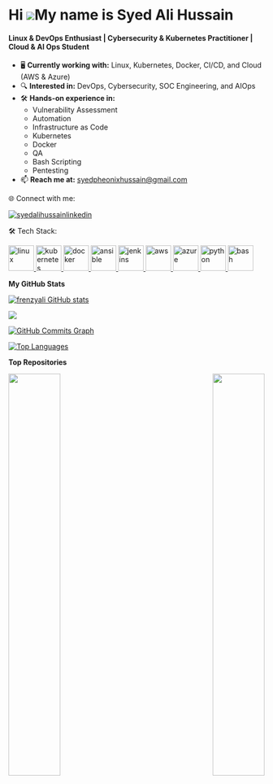 Hi ![](https://user-images.githubusercontent.com/18350557/176309783-0785949b-9127-417c-8b55-ab5a4333674e.gif)My name is Syed Ali Hussain
======================================================================================================================================
<h4>Linux & DevOps Enthusiast | Cybersecurity & Kubernetes Practitioner | Cloud & AI Ops Student</h4>

- 🖥️ **Currently working with:** Linux, Kubernetes, Docker, CI/CD, and Cloud (AWS & Azure)  
- 🔍 **Interested in:** DevOps, Cybersecurity, SOC Engineering, and AIOps  
- 🛠️ **Hands-on experience in:**  
  - Vulnerability Assessment  
  - Automation  
  - Infrastructure as Code  
  - Kubernetes  
  - Docker  
  - QA  
  - Bash Scripting  
  - Pentesting  
- 📫 **Reach me at:** [syedpheonixhussain@gmail.com](mailto:syedpheonixhussain@gmail.com)

🌐 Connect with me:
<p align="left"> <a href="https://www.linkedin.com/in/syed-ali-hussain31/" target="blank"> <img src="https://img.shields.io/badge/Follow%20%40syed_ali_hussain-31?style=for-the-badge&logo=linkedin&logoColor=blue&color=gray" alt="syedalihussainlinkedin" /> </a> </p>

🛠 Tech Stack:
<p align="left"> <a href="https://www.linux.org/" target="_blank" rel="noreferrer"> <img src="https://upload.wikimedia.org/wikipedia/commons/3/35/Tux.svg" alt="linux" width="50" height="50"/> </a> <a href="https://kubernetes.io/" target="_blank" rel="noreferrer"> <img src="https://upload.wikimedia.org/wikipedia/commons/3/39/Kubernetes_logo_without_workmark.svg" alt="kubernetes" width="50" height="50"/> </a> <a href="https://www.docker.com/" target="_blank" rel="noreferrer"> <img src="https://www.vectorlogo.zone/logos/docker/docker-icon.svg" alt="docker" width="50" height="50"/> </a> <a href="https://www.ansible.com/" target="_blank" rel="noreferrer"> <img src="https://upload.wikimedia.org/wikipedia/commons/2/24/Ansible_logo.svg" alt="ansible" width="50" height="50"/> </a> <a href="https://www.jenkins.io/" target="_blank" rel="noreferrer"> <img src="https://upload.wikimedia.org/wikipedia/commons/e/e9/Jenkins_logo.svg" alt="jenkins" width="50" height="50"/> </a> <a href="https://www.elastic.co/kibana/" target="_blank" rel="noreferrer"> <img  <img src="https://upload.wikimedia.org/wikipedia/commons/9/93/Amazon_Web_Services_Logo.svg" alt="aws" width="50" height="50"/> </a> <a href="https://azure.microsoft.com/" target="_blank" rel="noreferrer"> <img src="https://upload.wikimedia.org/wikipedia/commons/f/fa/Microsoft_Azure.svg" alt="azure" width="50" height="50"/> </a> <a href="https://www.python.org/" target="_blank" rel="noreferrer"> <img src="https://cdn4.iconfinder.com/data/icons/logos-and-brands/512/267_Python_logo-512.png" alt="python" width="50" height="50"/> </a> <a href="https://www.gnu.org/software/bash/" target="_blank" rel="noreferrer"> <img src="https://upload.wikimedia.org/wikipedia/commons/8/82/Gnu-bash-logo.svg" alt="bash" width="50" height="50"/> </a> </p>


<b>My GitHub Stats</b>

<a href="http://www.github.com/frenzyali"><img src="https://github-readme-stats.vercel.app/api?username=frenzyali&show_icons=true&hide=&count_private=true&title_color=22c55e&text_color=ffffff&icon_color=0891b2&bg_color=1c1917&hide_border=true&show_icons=true" alt="frenzyali GitHub stats" /></a>

<a href="http://www.github.com/frenzyali"><img src="https://github-readme-streak-stats.herokuapp.com/?user=frenzyali&stroke=ffffff&background=1c1917&ring=22c55e&fire=22c55e&currStreakNum=ffffff&currStreakLabel=22c55e&sideNums=ffffff&sideLabels=ffffff&dates=ffffff&hide_border=true" /></a>

<a href="http://www.github.com/frenzyali"><img src="https://github-readme-activity-graph.vercel.app/graph?username=frenzyali&bg_color=1d1917&color=ffffff&line=21833e&point=55f934&area=true&hide_border=true" alt="GitHub Commits Graph" /></a>

<a href="https://github.com/frenzyali" align="left"><img src="https://github-readme-stats.vercel.app/api/top-langs/?username=frenzyali&langs_count=10&title_color=22c55e&text_color=ffffff&icon_color=0891b2&bg_color=1c1917&hide_border=true&locale=en&custom_title=Top%20%Languages" alt="Top Languages" /></a>

<b>Top Repositories</b>

<div width="100%" align="center"><a href="https://github.com/frenzyali/PingPong" align="left"><img align="left" width="45%" src="https://github-readme-stats.vercel.app/api/pin/?username=frenzyali&repo=PingPong&title_color=22c55e&text_color=ffffff&icon_color=0891b2&bg_color=1c1917&hide_border=true&locale=en" /></a><a href="https://github.com/frenzyali/SnakeGame" align="right"><img align="right" width="45%" src="https://github-readme-stats.vercel.app/api/pin/?username=frenzyali&repo=SnakeGame&title_color=22c55e&text_color=ffffff&icon_color=0891b2&bg_color=1c1917&hide_border=true&locale=en" /></a></div><br /><br /><br /><br /><br /><br /><br />
